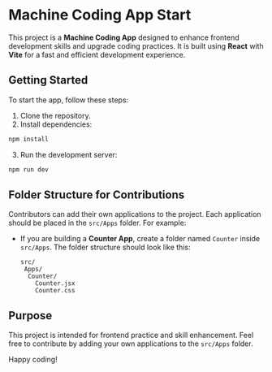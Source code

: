 # Machine Coding App Start

This project is a **Machine Coding App** designed to enhance frontend development skills and upgrade coding practices. It is built using **React** with **Vite** for a fast and efficient development experience.

## Getting Started

To start the app, follow these steps:

1. Clone the repository.
2. Install dependencies:

```bash
npm install
```

3. Run the development server:

```bash
npm run dev
```

## Folder Structure for Contributions

Contributors can add their own applications to the project. Each application should be placed in the `src/Apps` folder. For example:

- If you are building a **Counter App**, create a folder named `Counter` inside `src/Apps`. The folder structure should look like this:
  ```
  src/
   Apps/
    Counter/
      Counter.jsx
      Counter.css
  ```

## Purpose

This project is intended for frontend practice and skill enhancement. Feel free to contribute by adding your own applications to the `src/Apps` folder.

Happy coding!
